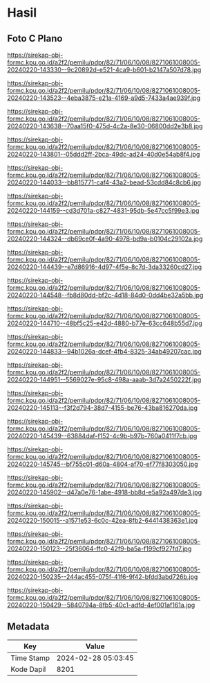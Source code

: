 # Hasil

## Foto C Plano

https://sirekap-obj-formc.kpu.go.id/a2f2/pemilu/pdpr/82/71/06/10/08/8271061008005-20240220-143330--9c20892d-e521-4ca9-b601-b2147a507d78.jpg

https://sirekap-obj-formc.kpu.go.id/a2f2/pemilu/pdpr/82/71/06/10/08/8271061008005-20240220-143523--4eba3875-e21a-4169-a9d5-7433a4ae939f.jpg

https://sirekap-obj-formc.kpu.go.id/a2f2/pemilu/pdpr/82/71/06/10/08/8271061008005-20240220-143638--70aa15f0-475d-4c2a-8e30-06800dd2e3b8.jpg

https://sirekap-obj-formc.kpu.go.id/a2f2/pemilu/pdpr/82/71/06/10/08/8271061008005-20240220-143801--05ddd2ff-2bca-49dc-ad24-40d0e54ab8f4.jpg

https://sirekap-obj-formc.kpu.go.id/a2f2/pemilu/pdpr/82/71/06/10/08/8271061008005-20240220-144033--bb815771-caf4-43a2-bead-53cdd84c8cb6.jpg

https://sirekap-obj-formc.kpu.go.id/a2f2/pemilu/pdpr/82/71/06/10/08/8271061008005-20240220-144159--cd3d701a-c827-4831-95db-5e47cc5f99e3.jpg

https://sirekap-obj-formc.kpu.go.id/a2f2/pemilu/pdpr/82/71/06/10/08/8271061008005-20240220-144324--db69ce0f-4a90-4978-bd9a-b0104c29102a.jpg

https://sirekap-obj-formc.kpu.go.id/a2f2/pemilu/pdpr/82/71/06/10/08/8271061008005-20240220-144439--e7d86916-4d97-4f5e-8c7d-3da33260cd27.jpg

https://sirekap-obj-formc.kpu.go.id/a2f2/pemilu/pdpr/82/71/06/10/08/8271061008005-20240220-144548--fb8d80dd-bf2c-4d18-84d0-0dd4be32a5bb.jpg

https://sirekap-obj-formc.kpu.go.id/a2f2/pemilu/pdpr/82/71/06/10/08/8271061008005-20240220-144710--48bf5c25-e42d-4880-b77e-63cc648b55d7.jpg

https://sirekap-obj-formc.kpu.go.id/a2f2/pemilu/pdpr/82/71/06/10/08/8271061008005-20240220-144833--94b1026a-dcef-4fb4-8325-34ab49207cac.jpg

https://sirekap-obj-formc.kpu.go.id/a2f2/pemilu/pdpr/82/71/06/10/08/8271061008005-20240220-144951--5569027e-95c8-498a-aaab-3d7a2450222f.jpg

https://sirekap-obj-formc.kpu.go.id/a2f2/pemilu/pdpr/82/71/06/10/08/8271061008005-20240220-145113--f3f2d794-38d7-4155-be76-43ba816270da.jpg

https://sirekap-obj-formc.kpu.go.id/a2f2/pemilu/pdpr/82/71/06/10/08/8271061008005-20240220-145439--63884daf-f152-4c9b-b97b-760a0411f7cb.jpg

https://sirekap-obj-formc.kpu.go.id/a2f2/pemilu/pdpr/82/71/06/10/08/8271061008005-20240220-145745--bf755c01-d60a-4804-af70-ef77f8303050.jpg

https://sirekap-obj-formc.kpu.go.id/a2f2/pemilu/pdpr/82/71/06/10/08/8271061008005-20240220-145902--d47a0e76-1abe-4918-bb8d-e5a92a497de3.jpg

https://sirekap-obj-formc.kpu.go.id/a2f2/pemilu/pdpr/82/71/06/10/08/8271061008005-20240220-150015--a1571e53-6c0c-42ea-8fb2-6441438363e1.jpg

https://sirekap-obj-formc.kpu.go.id/a2f2/pemilu/pdpr/82/71/06/10/08/8271061008005-20240220-150123--25f36064-ffc0-42f9-ba5a-f199cf927fd7.jpg

https://sirekap-obj-formc.kpu.go.id/a2f2/pemilu/pdpr/82/71/06/10/08/8271061008005-20240220-150235--244ac455-075f-41f6-9f42-bfdd3abd726b.jpg

https://sirekap-obj-formc.kpu.go.id/a2f2/pemilu/pdpr/82/71/06/10/08/8271061008005-20240220-150429--5840794a-8fb5-40c1-adfd-4ef001af161a.jpg


## Metadata

| Key        | Value               |
| ---------- | ------------------- |
| Time Stamp | 2024-02-28 05:03:45 |
| Kode Dapil | 8201                |



